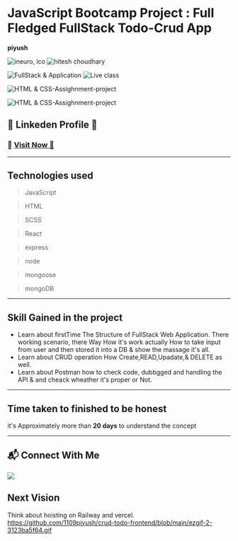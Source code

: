 


# JavaScript Bootcamp Project : Full Fledged FullStack Todo-Crud App

**piyush**

![ineuro, lco](https://img.shields.io/badge/iNeuron-LCO-green)
![hitesh choudhary](https://img.shields.io/badge/Hitesh--Choudhary-Full--stack--JS--bootcamp-red)

![FullStack & Application](https://img.shields.io/badge/FullStack-Application-orange)
![Live class](https://img.shields.io/badge/LIVE--CLASS-PROJECT--lightgrey)

![HTML & CSS-Assighnment-project](https://img.shields.io/badge/HTML--CSS--Javascript--React--Express--Node--MongoDB-red)

![HTML & CSS-Assighnment-project](https://img.shields.io/badge/-Ineuron--Assignment-blue)



## 🛑 Linkeden Profile 🛑
### 📌 <a href="https://www.linkedin.com/in/piyush-singhal-3ab65b17a/">**Visit Now** 🚀</a>




---


## Technologies used

> JavaScript

> HTML

> SCSS

> React

> express

> node

> mongoose

> mongoDB

---
## **Skill Gained in the project**
-  Learn about firstTime The Structure of FullStack Web Application. There working scenario, there Way How it's work actually How to take input from user and then stored it into a DB
& show the massage it's all.
-  Learn about CRUD operation How Create,READ,Upadate,& DELETE as well.
-  Learn about Postman how to check code, dubbgged and handling the API & and cheack wheather it's proper or Not.


****

## **Time taken to finished to be honest**

 it's Approximately more than **20 days** to understand the concept

---

## 📬 Connect With Me


[ <img src= "https://img.shields.io/badge/LinkedIn-0077B5?style=for-the-badge&logo=linkedin&logoColor=white" />](https://www.linkedin.com/in/piyush-singhal-3ab65b17a/) 


## **Next Vision**
Think about hoisting on Railway and vercel. 
https://github.com/1109piyush/crud-todo-frontend/blob/main/ezgif-2-3123ba5f64.gif

